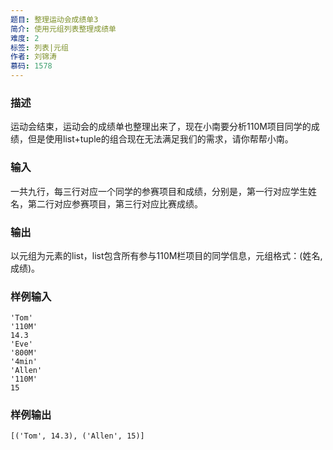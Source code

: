 ```yaml
---
题目: 整理运动会成绩单3
简介: 使用元组列表整理成绩单
难度: 2
标签: 列表|元组
作者: 刘锦涛
慕码: 1578
---
```


### 描述

运动会结束，运动会的成绩单也整理出来了，现在小南要分析110M项目同学的成绩，但是使用list+tuple的组合现在无法满足我们的需求，请你帮帮小南。

### 输入

一共九行，每三行对应一个同学的参赛项目和成绩，分别是，第一行对应学生姓名，第二行对应参赛项目，第三行对应比赛成绩。

### 输出

以元组为元素的list，list包含所有参与110M栏项目的同学信息，元组格式：(姓名,成绩)。

### 样例输入

```
'Tom'
'110M'
14.3
'Eve'
'800M'
'4min'
'Allen'
'110M'
15
```

### 样例输出

```
[('Tom', 14.3), ('Allen', 15)]
```